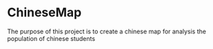 # ChineseMap
The purpose of this project is to create a chinese map for analysis the population of chinese students
